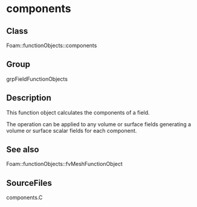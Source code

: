 # components 
## Class
Foam::functionObjects::components

## Group
grpFieldFunctionObjects

## Description
This function object calculates the components of a field.

The operation can be applied to any volume or surface fields generating a
volume or surface scalar fields for each component.

## See also
Foam::functionObjects::fvMeshFunctionObject

## SourceFiles
components.C

